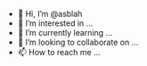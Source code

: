 - 👋 Hi, I’m @asblah
- 👀 I’m interested in ...
- 🌱 I’m currently learning ...
- 💞️ I’m looking to collaborate on ...
- 📫 How to reach me ...

<!---
asblah/asblah is a ✨ special ✨ repository because its `README.md` (this file) appears on your GitHub profile.
You can click the Preview link to take a look at your changes.
--->

